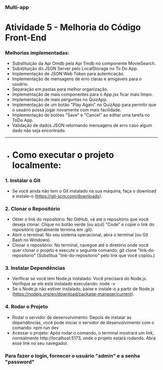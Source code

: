 ### Multi-app

<h1>Atividade 5 - Melhoria do Código Front-End</h1>

### Melhorias implementadas:

- Substituição da Api Omdb pela Api Tmdb no componente MovieSearch.
- Substituição do JSON Server pelo LocalStorage no To Do App.
- Implementação de JSON Web Token para autenticação.
- Implementação de mensagens de erro claras e amigáveis para o usuário.
- Separação em pastas para melhor organização.
- Implementação de mais componentes para o App.jsx ficar mais limpo.
- Implementação de mais perguntas no QuizApp.
- Implementação de um botão "Play Again" no QuizApp para permitir que o usuário possa jogar novamente com mais facilidade.
- Implementação de botões "Save" e "Cancel" ao editar uma tarefa no ToDo App.
- Validação de dados JSON retornando mensagens de erro caso algum dado não seja encontrado.

<hr/>

- <h1>Como executar o projeto localmente: </h1>

### 1. Instalar o Git
- Se você ainda não tem o Git instalado na sua máquina, faça o download e instale-o (https://git-scm.com/downloads).

### 2. Clonar o Repositório
- Obter o link do repositório: No GitHub, vá até o repositório que você deseja clonar. Clique no botão verde (ou azul) "Code" e copie o link do repositório (geralmente termina em .git).
- Abrir o terminal: No seu sistema operacional, abra o terminal (ou Git Bash no Windows).
- Clonar o repositório: No terminal, navegue até o diretório onde você quer clonar o projeto e execute o seguinte comando: git clone "link-do-repositorio" (Substitua "link-do-repositorio" pelo link que você copiou.)

### 3. Instalar Dependências
- Verificar se você tem Node.js instalado: Você precisará do Node.js. Verifique se ele está instalado executando: node -v
- Se o Node.js não estiver instalado, baixe e instale-o a partir de Node.js (https://nodejs.org/en/download/package-manager/current).

### 4. Rodar o Projeto
- Rodar o servidor de desenvolvimento: Depois de instalar as dependências, você pode iniciar o servidor de desenvolvimento com o comando: npm run dev
- Acessar o projeto: Após rodar o comando, o terminal mostrará um link, normalmente http://localhost:5173, onde o projeto estará rodando. Abra esse link no seu navegador.

### Para fazer o login, fornecer o usuário "admin" e a senha "password"
